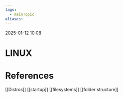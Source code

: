 ```yaml
---
tags:
  - mainTopic
aliases:
---
```

2025-01-12 10:08
# LINUX

# References
[[Distros]]
[[startup]]
[[filesystems]]
[[folder structure]]